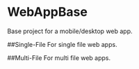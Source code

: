 # WebAppBase
Base project for a mobile/desktop web app.

##Single-File
For single file web apps.

##Multi-File
For multi file web apps.